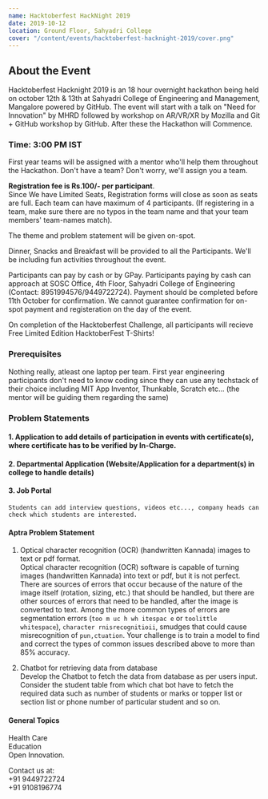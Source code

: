 ```yaml
---
name: Hacktoberfest HackNight 2019
date: 2019-10-12
location: Ground Floor, Sahyadri College
cover: "/content/events/hacktoberfest-hacknight-2019/cover.png"
---
```


## About the Event 
Hacktoberfest Hacknight 2019 is an 18 hour overnight hackathon being held on october 12th & 13th at Sahyadri College of Engineering and Management, Mangalore powered by GitHub. The event will start with a talk on "Need for Innovation" by MHRD followed by workshop on AR/VR/XR by Mozilla and Git + GitHub workshop by GitHub. After these the Hackathon will Commence.

### Time: 3:00 PM IST

First year teams will be assigned with a mentor who'll help them throughout the Hackathon. Don't have a team? Don't worry, we'll assign you a team.

<b>Registration fee is Rs.100/- per participant</b>.<br /> Since We have Limited Seats, Registration forms will close as soon as seats are full. Each team can have maximum of 4 participants. (If registering in a team, make sure there are no typos in the team name and that your team members' team-names match).

The theme and problem statement will be given on-spot.

Dinner, Snacks and Breakfast will be provided to all the Participants. We'll be including fun activities throughout the event.

Participants can pay by cash or by
GPay. Participants paying by cash can approach at SOSC Office, 4th Floor, Sahyadri College of Engineering (Contact: 8951994576/9449722724). Payment should be completed before 11th October for confirmation. We cannot guarantee confirmation for on-spot payment and registeration on the day of the event. 

On completion of the Hacktoberfest Challenge, all participants will recieve Free Limited Edition HacktoberFest T-Shirts!

### Prerequisites
Nothing really, atleast one laptop per team. First year engineering participants don't need to know coding since they can use any  techstack of their choice including MIT App Inventor, Thunkable, Scratch etc... (the mentor will be guiding them regarding the same)

### Problem Statements
#### 1. Application to add details of participation in events with certificate(s), where certificate has to be verified by In-Charge.
    
#### 2. Departmental Application (Website/Application for a department(s) in college to handle details)
#### 3. Job Portal
    Students can add interview questions, videos etc..., company heads can check which students are interested.
    
#### Aptra Problem Statement
  1) Optical character recognition (OCR) (handwritten Kannada) images to text or pdf
format. <br />
    Optical character recognition (OCR) software is capable of turning images (handwritten
    Kannada) into text or pdf, but it is not perfect. There are sources of errors that occur because of
    the nature of the image itself (rotation, sizing, etc.) that should be handled, but there are other
    sources of errors that need to be handled, after the image is converted to text. Among the more
    common types of errors are segmentation errors (`too m uc h wh itespac e` or `toolittle
    whitespace`), `character rnisrecognitioii`, smudges that could cause misrecognition of
    `pun,ctuation`.
    Your challenge is to train a model to find and correct the types of common issues described
    above to more than 85% accuracy.
 
  2) Chatbot for retrieving data from database <br />
    Develop the Chatbot to fetch the data from database as per users input. Consider the student
    table from which chat bot have to fetch the required data such as number of students or marks or
    topper list or section list or phone number of particular student and so on.

#### General Topics
  Health Care <br />
  Education <br />
  Open Innovation.

Contact us at:<br />
+91 9449722724<br />
+91 9108196774
